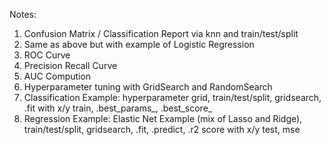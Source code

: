 Notes:

1. Confusion Matrix / Classification Report via knn and train/test/split
2. Same as above but with example of Logistic Regression
3. ROC Curve
4. Precision Recall Curve
5. AUC Compution
6. Hyperparameter tuning with GridSearch and RandomSearch
7. Classification Example: hyperparameter grid, train/test/split, gridsearch, .fit with x/y train, .best_params_, .best_score_
8. Regression Example: Elastic Net Example (mix of Lasso and Ridge), train/test/split, gridsearch, .fit, .predict, .r2 score with x/y test, mse
